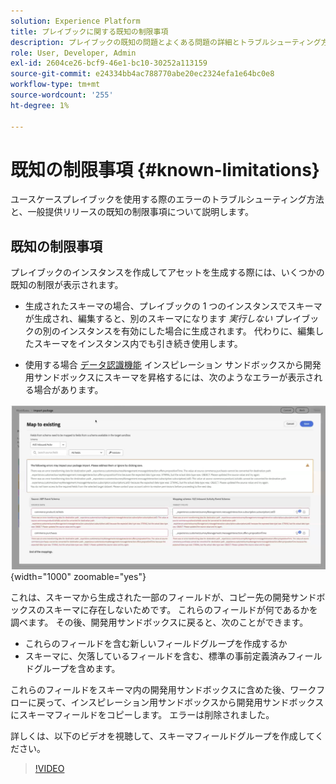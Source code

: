 ```yaml
---
solution: Experience Platform
title: プレイブックに関する既知の制限事項
description: プレイブックの既知の問題とよくある問題の詳細とトラブルシューティング方法について説明します
role: User, Developer, Admin
exl-id: 2604ce26-bcf9-46e1-bc10-30252a113159
source-git-commit: e24334bb4ac788770abe20ec2324efa1e64bc0e8
workflow-type: tm+mt
source-wordcount: '255'
ht-degree: 1%

---
```



# 既知の制限事項 {#known-limitations}

ユースケースプレイブックを使用する際のエラーのトラブルシューティング方法と、一般提供リリースの既知の制限事項について説明します。

## 既知の制限事項

プレイブックのインスタンスを作成してアセットを生成する際には、いくつかの既知の制限が表示されます。

* 生成されたスキーマの場合、プレイブックの 1 つのインスタンスでスキーマが生成され、編集すると、別のスキーマになります *実行しない* プレイブックの別のインスタンスを有効にした場合に生成されます。 代わりに、編集したスキーマをインスタンス内でも引き続き使用します。

* 使用する場合 [データ認識機能](/help/use-case-playbooks/playbooks/data-awareness.md) インスピレーション サンドボックスから開発用サンドボックスにスキーマを昇格するには、次のようなエラーが表示される場合があります。

![スキーママッピングワークフローに表示されるエラー。](/help/use-case-playbooks/assets/playbooks/troubleshooting/schema-errors.png){width="1000" zoomable="yes"}

これは、スキーマから生成された一部のフィールドが、コピー先の開発サンドボックスのスキーマに存在しないためです。 これらのフィールドが何であるかを調べます。 その後、開発用サンドボックスに戻ると、次のことができます。

* これらのフィールドを含む新しいフィールドグループを作成するか
* スキーマに、欠落しているフィールドを含む、標準の事前定義済みフィールドグループを含めます。

これらのフィールドをスキーマ内の開発用サンドボックスに含めた後、ワークフローに戻って、インスピレーション用サンドボックスから開発用サンドボックスにスキーマフィールドをコピーします。 エラーは削除されました。

詳しくは、以下のビデオを視聴して、スキーマフィールドグループを作成してください。

>[!VIDEO](https://video.tv.adobe.com/v/27013/?learn=on)

